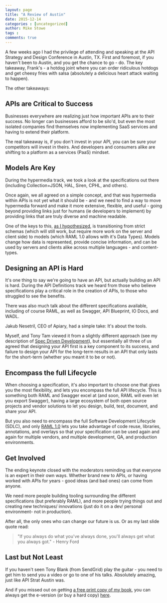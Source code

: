```yaml
---
layout: page
title: "A Review of Austin"
date: 2015-12-14
categories : [uncategorized]
author: Mike Stowe
tags :
comments: true
---
```


A few weeks ago I had the privilege of attending and speaking at the API Strategy and Design Conference in Austin, TX. First and foremost, if you haven't been to Austin, and you get the chance to go - do. The key takeaway, Frank's - a hotdog joint where you can order ridiculous hotdogs and get cheesy fries with salsa (absolutely a delicious heart attack waiting to happen).

The other takeaways:

## APIs are Critical to Success

Businesses everywhere are realizing just how important APIs are to their success. No longer can businesses afford to be silo'd, but even the most isolated companies find themselves now implementing SaaS services and having to extend their platform.

The real takeaway is, if you don't invest in your API, you can be sure your competitors will invest in theirs. And developers and consumers alike are shifting to a platform as a services (PaaS) mindset.

## Models Are Key

During the hypermedia track, we took a look at the specifications out there (including Collection+JSON, HAL, Siren, CPHL, and others).

Once again, we all agreed on a simple concept, and that was hypermedia within APIs is not yet what it should be - and we need to find a way to move hypermedia forward and make it more extensive, flexible, and useful - going beyond providing links just for humans (ie developers to implement) by providing links that are truly diverse and machine readable.

One of the keys to this, [as I hypothesized][1], is transitioning from strict schemas (which will still work, but require more work on the server and client side) to models (which RAML 1.0 allows with it's Data Types). Models change how data is represented, provide concise information, and can be used by servers and clients alike across multiple languages - and content-types.

 [1]: http://www.slideshare.net/mikestowe/rest-to-the-future

## Designing an API is Hard

It's one thing to say we're going to have an API, but actually building an API is hard. During the API Definitions track we heard from those who believe specifications play a critical role in the creation of APIs, to those who struggled to see the benefits.

There was also much talk about the different specifications available, including of course RAML, as well as Swagger, API Blueprint, IO Docs, and WADL.

Jakub Nesetril, CEO of Apiary, had a simple take: It's about the tools.

Myself, and Tony Tam viewed it from a slightly different approach (see my description of [Spec Driven Development][2]), but essentially all three of us agreed that designing your API first is a key component to its success, and failure to design your API for the long-term results in an API that only lasts for the short-term (whether you meant it to be or not).

 [2]: http://www.mikestowe.com/2014/11/what-is-spec-driven-development.php

## Encompass the full Lifecycle

When choosing a specification, it's also important to choose one that gives you the most flexibility, and lets you encompass the full API lifecycle. This is something both RAML and Swagger excel at (and soon, RAML will even let you export Swagger), having a large ecosystem of both open source projects and vendor solutions to let you design, build, test, document, and share your API.

But you also need to encompass the full Software Development Lifecycle (SDLC), and only [RAML 1.0][3] lets you take advantage of code reuse, libraries, annotations, and overlays so that your specification can be used again and again for multiple vendors, and multiple development, QA, and production environments.

 [3]: http://www.slideshare.net/mikestowe/raml-10-release

## Get Involved

The ending keynote closed with the moderators reminding us that everyone is an expert in their own ways. Whether brand new to APIs, or having worked with APIs for years - good ideas (and bad ones) can come from anyone.

We need more people building tooling surrounding the different specifications (but preferably RAML), and more people trying things out and creating new techniques/ innovations (just do it on a dev/ personal environment- not in production).

After all, the only ones who can change our future is us. Or as my last slide quote read:

> "If you always do what you've always done, you'll always get what you always got." - Henry Ford

## Last but Not Least

If you haven't seen Tony Blank (from SendGrid) play the guitar - you need to get him to send you a video or go to one of his talks. Absolutely amazing, just like API Strat Austin was.

And if you missed out on getting [a free print copy of my book][4], you can always get the e-version (or buy a hard copy) [here][5].

 [4]: https://twitter.com/mamund/status/667837522500677632
 [5]: http://www.mikestowe.com/books